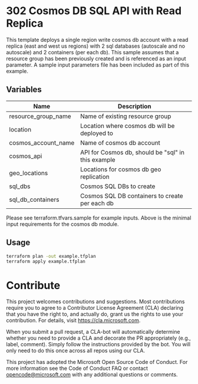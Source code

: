 # 302 Cosmos DB SQL API with Read Replica
This template deploys a single region write cosmos db account with a read replica (east and west us regions) with 2 sql databases (autoscale and no autoscale) and 2 containers (per each db). This sample assumes that a resource group has been previously created and is referenced as an input parameter. A sample input parameters file has been included as part of this example.

## Variables 
| Name | Description |
|-|-|
| resource_group_name | Name of existing resource group |
| location | Location where cosmos db will be deployed to | 
| cosmos_account_name | Name of cosmos db account | 
| cosmos_api | API for Cosmos db, should be "sql" in this example | 
| geo_locations | Locations for cosmos db geo replication | 
| sql_dbs | Cosmos SQL DBs to create | 
| sql_db_containers | Cosmos SQL DB containers to create per each db | 

Please see terraform.tfvars.sample for example inputs. Above is the minimal input requirements for the cosmos db module. 

## Usage
```bash
terraform plan -out example.tfplan
terraform apply example.tfplan
```

# Contribute
This project welcomes contributions and suggestions. Most contributions require you to agree to a Contributor License Agreement (CLA) declaring that you have the right to, and actually do, grant us the rights to use your contribution. For details, visit https://cla.microsoft.com.

When you submit a pull request, a CLA-bot will automatically determine whether you need to provide a CLA and decorate the PR appropriately (e.g., label, comment). Simply follow the instructions provided by the bot. You will only need to do this once across all repos using our CLA.

This project has adopted the Microsoft Open Source Code of Conduct. For more information see the Code of Conduct FAQ or contact opencode@microsoft.com with any additional questions or comments.
